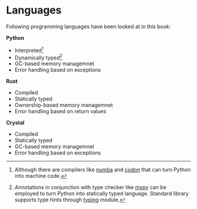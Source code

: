 # Languages

Following programming languages have been looked at in this book:

**Python**

- Interpreted[^1]
- Dynamically typed[^2]
- GC-based memory managemnet
- Error handling based on exceptions

[^1]: Although there are compilers like [numba](https://numba.pydata.org/) and [codon](https://docs.exaloop.io/codon/) that can turn Python into machine code.

[^2]: Annotations in conjunction with type checker like [mypy](https://mypy.readthedocs.io/en/stable/index.html#) can be employed to turn Python into statically typed language. Standard library supports type hints through [typing](https://docs.python.org/3/library/typing.html) module.

**Rust**

- Compiled
- Statically typed
- Ownership-based memory managemnet
- Error handling based on return values

**Crystal**

- Compiled
- Statically typed
- GC-based memory managemnet
- Error handling based on exceptions

